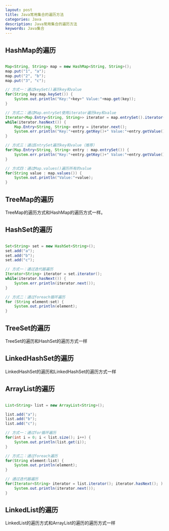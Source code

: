 ```yaml
---
layout: post
title: Java常用集合的遍历方法
categories: Java
description: Java常用集合的遍历方法
keywords: Java集合
---
```


## HashMap的遍历

```java

Map<String, String> map = new HashMap<String, String>();
map.put("1", "a");
map.put("2", "b");
map.put("3", "c");

// 方式一：通过keySet()遍历key和value	
for(String key:map.keySet()) {
	System.out.println("Key:"+key+" Value:"+map.get(key));
}

// 方式二：通过Map.entrySet使用iterator遍历key和value
Iterator<Map.Entry<String, String>> iterator = map.entrySet().iterator();
while(iterator.hasNext()) {
	Map.Entry<String, String> entry = iterator.next();
	System.err.println("Key:"+entry.getKey()+" Value:"+entry.getValue());
}

// 方式三：通过EntrySet遍历key和value（推荐）
for(Map.Entry<String, String> entry : map.entrySet()) {
	System.err.println("Key:"+entry.getKey()+" Value:"+entry.getValue());
}

// 方式四：通过Map.values()遍历所有的value
for(String value : map.values()) {
	System.out.println("Value:"+value);
}


```



## TreeMap的遍历

TreeMap的遍历方式和HashMap的遍历方式一样。

## HashSet的遍历

```java

Set<String> set = new HashSet<String>();
set.add("a");
set.add("b");
set.add("c");

// 方式一：通过迭代器遍历
Iterator<String> iterator = set.iterator();
while(iterator.hasNext()) {
	System.err.println(iterator.next());
}

// 方式二：通过foreach循环遍历
for (String element:set) {
	System.out.println(element);
}

```

## TreeSet的遍历

TreeSet的遍历和HashSet的遍历方式一样

## LinkedHashSet的遍历

LinkedHashSet的遍历和LinkedHashSet的遍历方式一样

## ArrayList的遍历

```java

List<String> list = new ArrayList<String>();

list.add("a");
list.add("b");
list.add("c");

// 方式一：通过for循环遍历
for(int i = 0; i < list.size(); i++) {
	System.out.println(list.get(i));
}

// 方式二：通过foreach遍历
for(String element:list) {
	System.out.println(element);
}

// 通过迭代器遍历
for(Iterator<String> iterator = list.iterator(); iterator.hasNext(); ) {
	System.out.println(iterator.next());
}

```

## LinkedList的遍历

LinkedList的遍历方式和ArrayList的遍历的遍历方式一样
